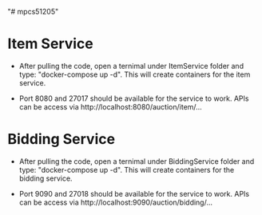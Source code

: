 "# mpcs51205" 

# Item Service

- After pulling the code, open a ternimal under ItemService folder and type: "docker-compose up -d". This will create containers for the item service.

- Port 8080 and 27017 should be available for the service to work. APIs can be access via http://localhost:8080/auction/item/...


# Bidding Service

- After pulling the code, open a ternimal under BiddingService folder and type: "docker-compose up -d". This will create containers for the bidding service.

- Port 9090 and 27018 should be available for the service to work. APIs can be access via http://localhost:9090/auction/bidding/...
